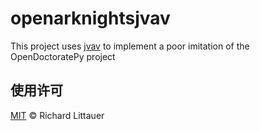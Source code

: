 # openarknightsjvav

This project uses [jvav](https://orangezscb.gitee.io/jvav/) to implement a poor imitation of the OpenDoctoratePy project

## 使用许可

[MIT](LICENSE) © Richard Littauer
